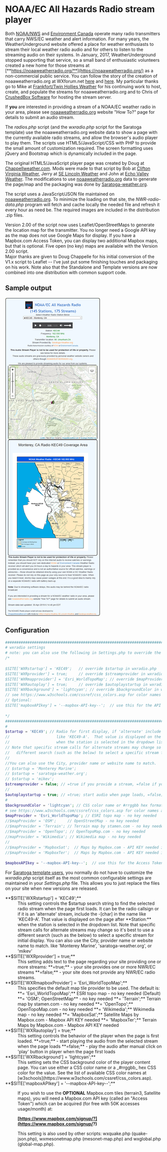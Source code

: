 # NOAA/EC All Hazards Radio stream player

Both [NOAA/NWS](https://www.weather.gov/nwr/) and [Environment Canada](https://www.ec.gc.ca/meteo-weather/default.asp?lang=En&n=792F2D20-1) operate many radio transmitters that carry NWS/EC weather and alert information. For many years, the WeatherUnderground website offered a place for weather enthusiasts to stream their local weather radio audio and for others to listen to the streaming audio on their systems. In January, 2017, WeatherUnderground stopped supporting that service, so a small band of enthusiastic volunteers created a new home for those streams at [**https://noaaweatherradio.org/**](https://noaaweatherradio.org/) as a non-commercial public service. You can follow the story of the creation of noaaweatherradio.org at WXforum.net [here](https://www.wxforum.net/index.php?topic=30900.0) and [here](https://www.wxforum.net/index.php?topic=31396.0). My particular thanks go to Mike at [Frankfort/Twin Hollies Weather](https://frankfortweather.us/) for his continuing work to host, create, and populate the streams for noaaweatherradio.org and to Chris of [CrushedBox Software](https://crushedboxsoftware.com/) for hosting the stream server.

If **you** are interested in providing a stream of a NOAA/EC weather radio in your area, please see [noaaweatherradio.org](https://noaaweatherradio.org/) website "How To?" page for details to submit an audio stream.

The _radios.php_ script (and the _wxradio.php_ script for the Saratoga template) use the noaaweatherradio.org website data to show a page with the currently available radio streams, and allow the browser's audio player to play them. The scripts use HTML5/JavaScript/CSS with PHP to provide the small amount of customization required. The screen formatting uses jQuery and Bootstrap which is dynamically included in the page.

The original HTML5/JavaScript player page was created by Doug at [Chappellweather.com](https://chappelleweather.com/). Mods were made to that script by Bob at [Clifton Virginia Weather](https://cliftonvaweather.com/), Jerry at [SE Lincoln Weather](https://www.gwwilkins.org/) and John at [Echo Valley Weather](https://salineweather.com/). The modifications to use [noaaweatherradio.org](https://noaaweatherradio.org/) data to generate the page/map and the packaging was done by [Saratoga-weather.org](https://saratoga-weather.org/).

The script uses a JavaScript/JSON file maintained on [noaaweatherradio.org](https://noaaweatherradio.org/). To minimize the loading on that site, the _NWR-radio-data.php_ program will fetch and cache locally the needed file and refresh it every hour as need be. The required images are included in the distribution .zip files.

Version 2.00 of the script now uses Leaflet/OpenStreetMaps to generate the location map for the transmitter. You no longer need a Google API key as the map does not use Google Maps for display. If you have a Mapbox.com Access Token, you can display two additional Mapbox maps, but that is optional. Five open (no key) maps are available with the Version 2.00 script.  
Major thanks are given to Doug Chappelle for his initial conversion of the V1.x script to Leaflet -- I've just put some finishing touches and packaging on his work. Note also that the Standalone and Template versions are now combined into one distribution with common support code.

## Sample output

<img src="sample-output.png" alt="screen capture of sample output">

## Configuration

```php
############################################################################
# wxradio settings
# note: you can also use the following in Settings.php to override the below settings:
/*

$SITE['WXRstartup'] = 'KEC49';   // override $startup in wxradio.php
$SITE['WXRprovider'] = true;     // override $streamprovider in wxradio.php
$SITE['WXRmapprovider'] = 'Esri_WorldTopoMap'; // override $mapProvider in wxradio.php
$SITE['WXRautoplay'] = true;     // override $autoplaystartup in wxradio.php
$SITE['WXRbackground'] = 'lightcyan'; // override $backgroundColor in wxradio.php
// see https://www.w3schools.com/cssref/css_colors.asp for color names
// Optional:
$SITE['mapboxAPIkey'] = '--mapbox-API-key--';  // use this for the API key to MapBox

*/
############################################################################
#
$startup = 'KEC49'; // Radio for first display, if 'alternate' include the -[char] in the name
//                     like 'KEC49-A'.  That value is displayed on the page after Station:
//                     when the station is selected in the dropdown list.
// Note that specific stream calls for alternate streams may change so it's best to use a
//   different search (such as the below) to select a specific stream for initial display.
//
//You can also use the City, provider name or website name to match.
// $startup = 'Monterey Marine';
// $startup = 'saratoga-weather.org';
// $startup = 'mikev';
$streamprovider = false; // =true if you provide a stream, =false if you don't provide a stream
//
$autoplaystartup = true; // =true; start audio when page loads, =false; no autoplay on page load
#
$backgroundColor = 'lightcyan'; // CSS color name or #rrggbb hex format style for overall player
# see https://www.w3schools.com/cssref/css_colors.asp for color names and hex codes
$mapProvider = 'Esri_WorldTopoMap'; // ESRI topo map - no key needed
//$mapProvider = 'OSM';     // OpenStreetMap - no key needed
//$mapProvider = 'Terrain'; // Terrain map by stamen.com - no key needed
//$mapProvider = 'OpenTopo'; // OpenTopoMap.com - no key needed
//mapProvider = 'Wikimedia'; // Wikimedia map - no key needed
//
//$mapProvider = 'MapboxSat';  // Maps by Mapbox.com - API KEY needed in $mapboxAPIkey
//$mapProvider = 'MapboxTer';  // Maps by Mapbox.com - API KEY needed in $mapboxAPIkey

$mapboxAPIkey = '--mapbox-API-key--';  // use this for the Access Token (API key) to MapBox
```

For [Saratoga template users](https://saratoga-weather.org/wxtemplates/index.php), you normally do not have to customize the _wxradio.php_ script itself as the most common configurable settings are maintained in your _Settings.php_ file. This allows you to just replace the files on your site when new versions are released.

<dl>

<dt>**$SITE['WXRstartup'] = 'KEC49';**</dt>

<dd>This setting controls the $startup search string to find the selected radio stream when the page first loads.  
It can be the radio callsign or if it is an 'alternate' stream, include the -[char] in the name like 'KEC49-A'. That value is displayed on the page after **Station:** when the station is selected in the dropdown list.  
Note that specific stream calls for alternate streams may change so it's best to use a different search (such as the below) to select a specific stream for initial display. You can also use the City, provider name or website name to match. like  
'Monterey Marine', 'saratoga-weather.org', or 'mikev'  
</dd>

<dt>**$SITE['WXRprovider'] = true;**</dt>

<dd>This setting adds text to the page regarding your site providing one or more streams:  
**=true;** - your site provides one or more NWR/EC streams  
**=false;** - your site does not provide any NWR/EC radio streams.</dd>

<dt>**$SITE['WXRmapboxProvider'] = 'Esri_WorldTopoMap';**</dt>

<dd>This specifies the default map tile provider to be used. The default is:  
**= 'Esri_WorldTopoMap';** ESRI topo map - no key needed (Default)  
**= 'OSM'; OpenStreetMap** - no key needed  
**= 'Terrain';** Terrain map by stamen.com - no key needed  
**= 'OpenTopo';** OpenTopoMap.com - no key needed  
**= 'Wikimedia';** Wikimedia map - no key needed  
**= 'MapboxSat';** Satellite Maps by Mapbox.com - Mapbox API KEY needed  
**= 'MapboxTer';** Terrain Maps by Mapbox.com - Mapbox API KEY needed</dd>

<dt>**$SITE['WXRautoplay'] = true;**</dt>

<dd>This setting controls the behavior of the player when the page is first loaded.  
**=true;** - start playing the audio from the selected stream when the page loads  
**=false;** - play the audio after manual click on 'play' button in player when the page first loads</dd>

<dt>**$SITE['WXRbackground'] = 'lightcyan';**</dt>

<dd>This setting sets the CSS background color of the player content page. You can use either a CSS color name or a _#rrggbb_ hex CSS color for the value. See the list of available CSS color names at [w3schools](https://www.w3schools.com/cssref/css_colors.asp).</dd>

<dt>**$SITE['mapboxAPIkey'] = '--mapbox-API-key--';**</dt>

<dd>

If you wish to use the **OPTIONAL** Mapbox.com tiles (terrain3, Satellite maps), you will need a Mapbox.com API key (called an "Access Token") which can be acquired (for free with 50K accesses usage/month) at:

**[https://www.mapbox.com/signup/?](https://www.mapbox.com/signup/?)**  

This setting is also used by other scripts: wxquake.php (quake-json.php), wxmesonetmap.php (mesonet-map.php) and wxglobal.php (global-map.php).
</dd>
</dl>
